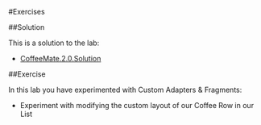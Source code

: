 #Exercises

##Solution

This is a solution to the lab:

- [CoffeeMate.2.0.Solution](../archives/CoffeeMate.2.0.Solution.zip)

##Exercise

In this lab you have experimented with Custom Adapters & Fragments:

- Experiment with modifying the custom layout of our Coffee Row in our List



